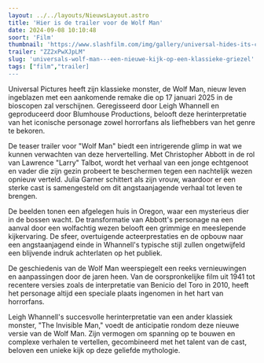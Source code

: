 ```yaml
---
layout: ../../layouts/NieuwsLayout.astro
title: 'Hier is de trailer voor de Wolf Man'
date: 2024-09-08 10:10:48
soort: 'Film'
thumbnail: 'https://www.slashfilm.com/img/gallery/universal-hides-its-controversial-monster-in-leigh-whannells-creepy-wolf-man-trailer/the-wolf-man-teaser-is-right-to-keep-the-monster-hidden-1725641248.jpg'
trailer: "ZZ2xPwXJpLM"
slug: 'universals-wolf-man---een-nieuwe-kijk-op-een-klassieke-griezel'
tags: ["film","trailer]
---
```


Universal Pictures heeft zijn klassieke monster, de Wolf Man, nieuw leven ingeblazen met een aankomende remake die op 17 januari 2025 in de bioscopen zal verschijnen. Geregisseerd door Leigh Whannell en geproduceerd door Blumhouse Productions, belooft deze herinterpretatie van het iconische personage zowel horrorfans als liefhebbers van het genre te bekoren.

De teaser trailer voor "Wolf Man" biedt een intrigerende glimp in wat we kunnen verwachten van deze hervertelling. Met Christopher Abbott in de rol van Lawrence "Larry" Talbot, wordt het verhaal van een jonge echtgenoot en vader die zijn gezin probeert te beschermen tegen een nachtelijk wezen opnieuw verteld. Julia Garner schittert als zijn vrouw, waardoor er een sterke cast is samengesteld om dit angstaanjagende verhaal tot leven te brengen.

De beelden tonen een afgelegen huis in Oregon, waar een mysterieus dier in de bossen wacht. De transformatie van Abbott's personage na een aanval door een wolfachtig wezen belooft een grimmige en meeslepende kijkervaring. De sfeer, overtuigende acteerprestaties en de opbouw naar een angstaanjagend einde in Whannell's typische stijl zullen ongetwijfeld een blijvende indruk achterlaten op het publiek.

De geschiedenis van de Wolf Man weerspiegelt een reeks vernieuwingen en aanpassingen door de jaren heen. Van de oorspronkelijke film uit 1941 tot recentere versies zoals de interpretatie van Benicio del Toro in 2010, heeft het personage altijd een speciale plaats ingenomen in het hart van horrorfans.

Leigh Whannell's succesvolle herinterpretatie van een ander klassiek monster, "The Invisible Man," voedt de anticipatie rondom deze nieuwe versie van de Wolf Man. Zijn vermogen om spanning op te bouwen en complexe verhalen te vertellen, gecombineerd met het talent van de cast, beloven een unieke kijk op deze geliefde mythologie.
